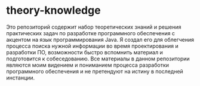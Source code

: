 # theory-knowledge

Это репозиторий содержит набор теоретических знаний и решения практических задач по разработке программного обеспечения с акцентом на язык программирования Java.
Я создал его для облегчения процесса поиска нужной информации во время проектирования и разработки ПО, возможности быстро вспомнить материал и подготовится к собеседованию.
Все материалы в данном репозитории являются моим видением и пониманием процесса разработки программного обеспечения и не претендуют на истину в последней инстанции.

